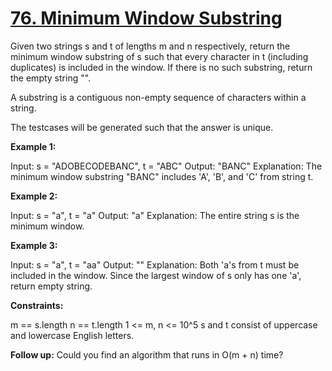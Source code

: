 # [76. Minimum Window Substring](https://leetcode.com/problems/minimum-window-substring/)

Given two strings s and t of lengths m and n respectively, return the minimum window substring of s such that every character in t (including duplicates) is included in the window. If there is no such substring, return the empty string "".

A substring is a contiguous non-empty sequence of characters within a string.

The testcases will be generated such that the answer is unique.

 

**Example 1:**

Input: s = "ADOBECODEBANC", t = "ABC"
Output: "BANC"
Explanation: The minimum window substring "BANC" includes 'A', 'B', and 'C' from string t.

**Example 2:**

Input: s = "a", t = "a"
Output: "a"
Explanation: The entire string s is the minimum window.

**Example 3:**

Input: s = "a", t = "aa"
Output: ""
Explanation: Both 'a's from t must be included in the window.
Since the largest window of s only has one 'a', return empty string.
 

**Constraints:**

m == s.length
n == t.length
1 <= m, n <= 10^5
s and t consist of uppercase and lowercase English letters.
 

**Follow up:**
Could you find an algorithm that runs in O(m + n) time?